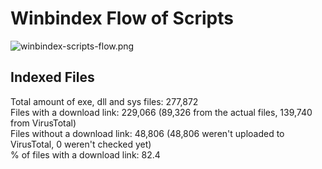 # Winbindex Flow of Scripts

![winbindex-scripts-flow.png](winbindex-scripts-flow.png)

## Indexed Files

<!--FileStats-->
Total amount of exe, dll and sys files: 277,872  
Files with a download link: 229,066 (89,326 from the actual files, 139,740 from VirusTotal)  
Files without a download link: 48,806 (48,806 weren't uploaded to VirusTotal, 0 weren't checked yet)  
% of files with a download link: 82.4  
<!--/FileStats-->
